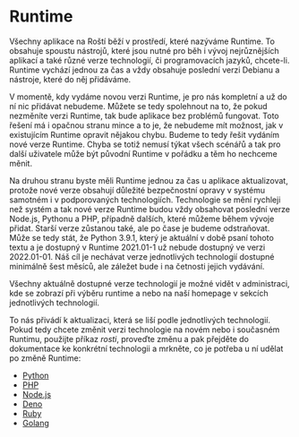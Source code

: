 # Runtime

Všechny aplikace na Roští běží v prostředí, které nazýváme Runtime. To obsahuje spoustu nástrojů, které jsou nutné pro běh i vývoj nejrůznějších aplikací a také různé verze technologií, či programovacích jazyků, chcete-li. Runtime vychází jednou za čas a vždy obsahuje poslední verzi Debianu a nástroje, které do něj přidáváme.

V momentě, kdy vydáme novou verzi Runtime, je pro nás kompletní a už do ní nic přidávat nebudeme. Můžete se tedy spolehnout na to, že pokud nezměníte verzi Runtime, tak bude aplikace bez problémů fungovat. Toto řešení má i opačnou stranu mince a to je, že nebudeme mít možnost, jak v existujícím Runtime opravit nějakou chybu. Budeme to tedy řešit vydáním nové verze Runtime. Chyba se totiž nemusí týkat všech scénářů a tak pro další uživatele může být původní Runtime v pořádku a těm ho nechceme měnit.

Na druhou stranu byste měli Runtime jednou za čas u aplikace aktualizovat, protože nové verze obsahují důležité bezpečnostní opravy v systému samotném i v podporovaných technologiích. Technologie se mění rychleji než systém a tak nové verze Runtime budou vždy obsahovat poslední verze Node.js, Pythonu a PHP, případně dalších, které můžeme během vývoje přidat. Starší verze zůstanou také, ale po čase je budeme odstraňovat. Může se tedy stát, že Python 3.9.1, který je aktuální v době psaní tohoto textu a je dostupný v Runtime 2021.01-1 už nebude dostupný ve verzi 2022.01-01. Náš cíl je nechávat verze jednotlivých technologií dostupné minimálně šest měsíců, ale záležet bude i na četnosti jejich vydávání.

Všechny aktuálně dostupné verze technologií je možné vidět v administraci, kde se zobrazí při výběru runtime a nebo na naší homepage v sekcích jednotlivých technologií.

To nás přivádí k aktualizaci, která se liší podle jednotlivých technologií. Pokud tedy chcete změnit verzi technologie na novém nebo i současném Runtimu, použijte příkaz *rosti*, proveďte změnu a pak přejděte do dokumentace ke konkrétní technologii a mrkněte, co je potřeba u ní udělat po změně Runtime:

* [Python](/apps/python.md)
* [PHP](apps/php.md)
* [Node.js](apps/nodejs.md)
* [Deno](apps/deno.md)
* [Ruby](apps/ruby.md)
* [Golang](apps/golang.md)

